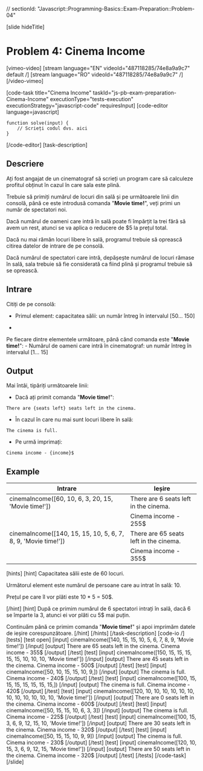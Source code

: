 // sectionId: "Javascript::Programming-Basics::Exam-Preparation::Problem-04"

[slide hideTitle]
# Problem 4: Cinema Income

[vimeo-video]
[stream language="EN" videoId="487118285/74e8a9a9c7" default /]
[stream language="RO" videoId="487118285/74e8a9a9c7"  /]
[/video-vimeo]

[code-task title="Cinema Income" taskId="js-pb-exam-preparation-Cinema-Income" executionType="tests-execution" executionStrategy="javascript-code" requiresInput]
[code-editor language=javascript]
```
function solve(input) {
	// Scrieți codul dvs. aici
}
```
[/code-editor]
[task-description]
## Descriere

Ați fost angajat de un cinematograf să scrieți un program care să calculeze profitul obținut în cazul în care sala este plină. 

Trebuie să primiți numărul de locuri din sală și pe următoarele linii din consolă, până ce este introdusă comanda "**Movie time!**", veți primi un număr de spectatori noi.

Dacă numărul de oameni care intră în sală poate fi împărțit la trei fără să avem un rest, atunci se va aplica o reducere de $5 la prețul total.

Dacă nu mai rămân locuri libere în sală, programul trebuie să oprească citirea datelor de intrare de pe consolă. 

Dacă numărul de spectatori care intră, depășește numărul de locuri rămase în sală, sala  trebuie să fie considerată ca fiind plină și programul trebuie să se oprească. 


## Intrare
Citiți de pe consolă:

- Primul element: capacitatea sălii: un număr întreg în intervalul  \[50... 150\]

- 
Pe fiecare dintre elementele următoare, până când comanda este "**Movie time!**":
	- Numărul de oameni care intră în cinematograf: un număr întreg în intervalul  \[1… 15\]

## Output
Mai întâi, tipăriți următoarele linii:

- Dacă ați primit comanda "**Movie time!**": 

`There are {seats left} seats left in the cinema.`

- În cazul în care nu mai sunt locuri libere în sală: 

`The cinema is full.`

- Pe urmă imprimați:

 `Cinema income - {income}$`

## Example

| **Intrare** | **Ieșire** |
| --- | --- |
|cinemaIncome([60, 10, 6, 3, 20, 15, 'Movie time!'])| There are 6 seats left in the cinema.|
||Cinema income - 255$|
|cinemaIncome([140, 15, 15, 10, 5, 6, 7, 8, 9, 'Movie time!']) | There are 65 seats left in the cinema. |
|| Cinema income - 355$|

[hints]
[hint]
Capacitatea sălii este de 60 locuri.

Următorul element este numărul de persoane care au intrat în sală: 10.

Prețul pe care îl vor plăti este 10 \* 5 = 50$. 

[/hint]
[hint]
După ce primim numărul de 6 spectatori intrați în sală, dacă 6 se împarte la 3, atunci ei vor plăti cu 5$ mai puțin. 

Continuăm până ce primim comanda "**Movie time!**" și apoi imprimăm datele de ieșire corespunzătoare.
[/hint]
[/hints]
[/task-description]
[code-io /]
[tests]
[test open]
[input]
cinemaIncome([140, 15, 15, 10, 5, 6, 7, 8, 9, 'Movie time!'])
[/input]
[output]
There are 65 seats left in the cinema.
Cinema income - 355$
[/output]
[/test]
[test]
[input]
cinemaIncome([150, 15, 15, 15, 15, 15, 10, 10, 10, 'Movie time!'])
[/input]
[output]
There are 45 seats left in the cinema.
Cinema income - 500$
[/output]
[/test]
[test]
[input]
cinemaIncome([50, 10, 15, 15, 10, 9,])
[/input]
[output]
The cinema is full.
Cinema income - 240$
[/output]
[/test]
[test]
[input]
cinemaIncome([100, 15, 15, 15, 15, 15, 15, 15,])
[/input]
[output]
The cinema is full.
Cinema income - 420$
[/output]
[/test]
[test]
[input]
cinemaIncome([120, 10, 10, 10, 10, 10, 10, 10, 10, 10, 10, 10, 10, 'Movie time!'])
[/input]
[output]
There are 0 seats left in the cinema.
Cinema income - 600$
[/output]
[/test]
[test]
[input]
cinemaIncome([50, 15, 15, 10, 6, 3, 3])
[/input]
[output]
The cinema is full.
Cinema income - 225$
[/output]
[/test]
[test]
[input]
cinemaIncome([100, 15, 3, 6, 9, 12, 15, 10, 'Movie time!'])
[/input]
[output]
There are 30 seats left in the cinema.
Cinema income - 320$
[/output]
[/test]
[test]
[input]
cinemaIncome([50, 15, 15, 10, 9, 9])
[/input]
[output]
The cinema is full.
Cinema income - 230$
[/output]
[/test]
[test]
[input]
cinemaIncome([120, 10, 15, 3, 6, 9, 12, 15, 'Movie time!'])
[/input]
[output]
There are 50 seats left in the cinema.
Cinema income - 320$
[/output]
[/test]
[/tests]
[/code-task]
[/slide]
